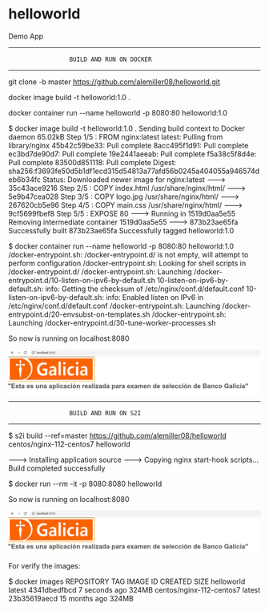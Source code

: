 # helloworld

Demo App 

**********************************************************************
                     BUILD AND RUN ON DOCKER
**********************************************************************
git clone -b master https://github.com/alemiller08/helloworld.git

docker image build -t helloworld:1.0 .

docker container run --name helloworld -p 8080:80 helloworld:1.0


$ docker image build -t helloworld:1.0 .
Sending build context to Docker daemon  65.02kB
Step 1/5 : FROM nginx:latest
latest: Pulling from library/nginx
45b42c59be33: Pull complete 
8acc495f1d91: Pull complete 
ec3bd7de90d7: Pull complete 
19e2441aeeab: Pull complete 
f5a38c5f8d4e: Pull complete 
83500d851118: Pull complete 
Digest: sha256:f3693fe50d5b1df1ecd315d54813a77afd56b0245a404055a946574deb6b34fc
Status: Downloaded newer image for nginx:latest
 ---> 35c43ace9216
Step 2/5 : COPY index.html /usr/share/nginx/html/
 ---> 5e9b47cea028
Step 3/5 : COPY logo.jpg /usr/share/nginx/html/
 ---> 267620cb5e96
Step 4/5 : COPY main.css /usr/share/nginx/html/
 ---> 9cf5699fbef8
Step 5/5 : EXPOSE 80
 ---> Running in 1519d0aa5e55
Removing intermediate container 1519d0aa5e55
 ---> 873b23ae65fa
Successfully built 873b23ae65fa
Successfully tagged helloworld:1.0


$ docker container run --name helloworld -p 8080:80 helloworld:1.0
/docker-entrypoint.sh: /docker-entrypoint.d/ is not empty, will attempt to perform configuration
/docker-entrypoint.sh: Looking for shell scripts in /docker-entrypoint.d/
/docker-entrypoint.sh: Launching /docker-entrypoint.d/10-listen-on-ipv6-by-default.sh
10-listen-on-ipv6-by-default.sh: info: Getting the checksum of /etc/nginx/conf.d/default.conf
10-listen-on-ipv6-by-default.sh: info: Enabled listen on IPv6 in /etc/nginx/conf.d/default.conf
/docker-entrypoint.sh: Launching /docker-entrypoint.d/20-envsubst-on-templates.sh
/docker-entrypoint.sh: Launching /docker-entrypoint.d/30-tune-worker-processes.sh

So now is running on localhost:8080

![hello_world](./screenshot.png)

**********************************************************************
                     BUILD AND RUN ON S2I
**********************************************************************

$ s2i build --ref=master https://github.com/alemiller08/helloworld centos/nginx-112-centos7 helloworld

---> Installing application source
---> Copying nginx start-hook scripts...
Build completed successfully


$ docker run --rm -it -p 8080:8080 helloworld

So now is running on localhost:8080

![hello_world](./screenshot.png)

For verify the images:

$ docker images
REPOSITORY                 TAG       IMAGE ID       CREATED         SIZE
helloworld                 latest    4341dbedfbcd   7 seconds ago   324MB
centos/nginx-112-centos7   latest    23b35619aecd   15 months ago   324MB

